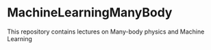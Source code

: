# MachineLearningManyBody
This repository contains lectures on Many-body physics and Machine Learning
